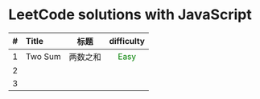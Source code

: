 # LeetCode solutions with JavaScript

|  #   | Title   | 标题     |           difficulty            |
| :--: | :------ | -------- | :-----------------------------: |
|  1   | Two Sum | 两数之和 | <font color="green">Easy</font> |
|  2   |         |          |                                 |
|  3   |         |          |                                 |

